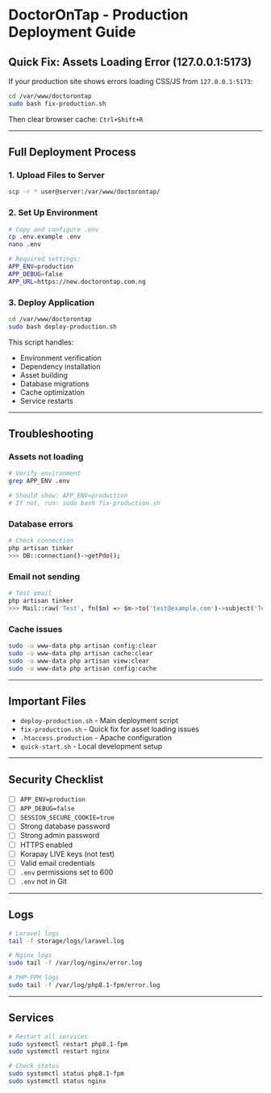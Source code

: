 # DoctorOnTap - Production Deployment Guide

## Quick Fix: Assets Loading Error (127.0.0.1:5173)

If your production site shows errors loading CSS/JS from `127.0.0.1:5173`:

```bash
cd /var/www/doctorontap
sudo bash fix-production.sh
```

Then clear browser cache: `Ctrl+Shift+R`

---

## Full Deployment Process

### 1. Upload Files to Server
```bash
scp -r * user@server:/var/www/doctorontap/
```

### 2. Set Up Environment
```bash
# Copy and configure .env
cp .env.example .env
nano .env

# Required settings:
APP_ENV=production
APP_DEBUG=false
APP_URL=https://new.doctorontap.com.ng
```

### 3. Deploy Application
```bash
cd /var/www/doctorontap
sudo bash deploy-production.sh
```

This script handles:
- Environment verification
- Dependency installation
- Asset building
- Database migrations
- Cache optimization
- Service restarts

---

## Troubleshooting

### Assets not loading
```bash
# Verify environment
grep APP_ENV .env

# Should show: APP_ENV=production
# If not, run: sudo bash fix-production.sh
```

### Database errors
```bash
# Check connection
php artisan tinker
>>> DB::connection()->getPdo();
```

### Email not sending
```bash
# Test email
php artisan tinker
>>> Mail::raw('Test', fn($m) => $m->to('test@example.com')->subject('Test'));
```

### Cache issues
```bash
sudo -u www-data php artisan config:clear
sudo -u www-data php artisan cache:clear
sudo -u www-data php artisan view:clear
sudo -u www-data php artisan config:cache
```

---

## Important Files

- `deploy-production.sh` - Main deployment script
- `fix-production.sh` - Quick fix for asset loading issues
- `.htaccess.production` - Apache configuration
- `quick-start.sh` - Local development setup

---

## Security Checklist

- [ ] `APP_ENV=production`
- [ ] `APP_DEBUG=false`
- [ ] `SESSION_SECURE_COOKIE=true`
- [ ] Strong database password
- [ ] Strong admin password
- [ ] HTTPS enabled
- [ ] Korapay LIVE keys (not test)
- [ ] Valid email credentials
- [ ] `.env` permissions set to 600
- [ ] `.env` not in Git

---

## Logs

```bash
# Laravel logs
tail -f storage/logs/laravel.log

# Nginx logs
sudo tail -f /var/log/nginx/error.log

# PHP-FPM logs
sudo tail -f /var/log/php8.1-fpm/error.log
```

---

## Services

```bash
# Restart all services
sudo systemctl restart php8.1-fpm
sudo systemctl restart nginx

# Check status
sudo systemctl status php8.1-fpm
sudo systemctl status nginx
```

